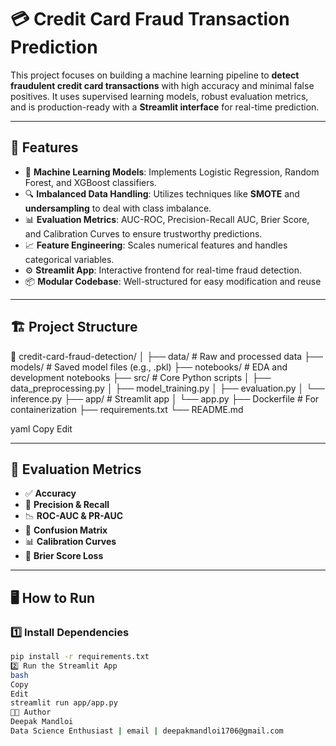 # 💳 Credit Card Fraud Transaction Prediction

This project focuses on building a machine learning pipeline to **detect fraudulent credit card transactions** with high accuracy and minimal false positives. It uses supervised learning models, robust evaluation metrics, and is production-ready with a **Streamlit interface** for real-time prediction.

---

## 🚀 Features

- 🧠 **Machine Learning Models**: Implements Logistic Regression, Random Forest, and XGBoost classifiers.
- 🔍 **Imbalanced Data Handling**: Utilizes techniques like **SMOTE** and **undersampling** to deal with class imbalance.
- 📊 **Evaluation Metrics**: AUC-ROC, Precision-Recall AUC, Brier Score, and Calibration Curves to ensure trustworthy predictions.
- 📈 **Feature Engineering**: Scales numerical features and handles categorical variables.
- ⚙️ **Streamlit App**: Interactive frontend for real-time fraud detection.
- 📦 **Modular Codebase**: Well-structured for easy modification and reuse

---

## 🏗️ Project Structure

📁 credit-card-fraud-detection/
│
├── data/ # Raw and processed data
├── models/ # Saved model files (e.g., .pkl)
├── notebooks/ # EDA and development notebooks
├── src/ # Core Python scripts
│ ├── data_preprocessing.py
│ ├── model_training.py
│ ├── evaluation.py
│ └── inference.py
├── app/ # Streamlit app
│ └── app.py
├── Dockerfile # For containerization
├── requirements.txt
└── README.md

yaml
Copy
Edit

---

## 🧪 Evaluation Metrics

- ✅ **Accuracy**
- 🔁 **Precision & Recall**
- 📉 **ROC-AUC & PR-AUC**
- 🧪 **Confusion Matrix**
- 📊 **Calibration Curves**
- 🧮 **Brier Score Loss**

---

## 🖥️ How to Run

### 1️⃣ Install Dependencies

```bash
pip install -r requirements.txt
2️⃣ Run the Streamlit App
bash
Copy
Edit
streamlit run app/app.py
🧑‍💻 Author
Deepak Mandloi
Data Science Enthusiast | email | deepakmandloi1706@gmail.com
